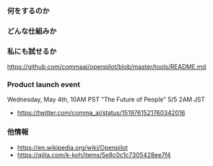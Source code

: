 
### 何をするのか
### どんな仕組みか
### 私にも試せるか
https://github.com/commaai/openpilot/blob/master/tools/README.md

### Product launch event
Wednesday, May 4th, 10AM PST "The Future of People"
5/5 2AM JST
 - https://twitter.com/comma_ai/status/1519761521760342016

### 他情報
- https://en.wikipedia.org/wiki/Openpilot
- https://qiita.com/k-koh/items/5e8c0c1c7305428ee7f4
